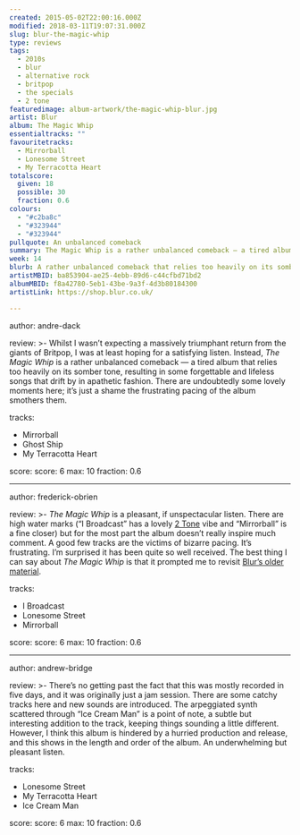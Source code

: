 ```yaml
---
created: 2015-05-02T22:00:16.000Z
modified: 2018-03-11T19:07:31.000Z
slug: blur-the-magic-whip
type: reviews
tags:
  - 2010s
  - blur
  - alternative rock
  - britpop
  - the specials
  - 2 tone
featuredimage: album-artwork/the-magic-whip-blur.jpg
artist: Blur
album: The Magic Whip
essentialtracks: ""
favouritetracks:
  - Mirrorball
  - Lonesome Street
  - My Terracotta Heart
totalscore:
  given: 18
  possible: 30
  fraction: 0.6
colours:
  - "#c2ba8c"
  - "#323944"
  - "#323944"
pullquote: An unbalanced comeback
summary: The Magic Whip is a rather unbalanced comeback — a tired album that relies too heavily on its somber tone, resulting in forgettable and lifeless songs that drift by in apathetic fashion.
week: 14
blurb: A rather unbalanced comeback that relies too heavily on its somber tone, resulting in forgettable and lifeless songs that drift by in apathetic fashion.
artistMBID: ba853904-ae25-4ebb-89d6-c44cfbd71bd2
albumMBID: f8a42780-5eb1-43be-9a3f-4d3b80184300
artistLink: https://shop.blur.co.uk/

---
```

author: andre-dack

review: >-
  Whilst I wasn’t expecting a massively triumphant return from the giants of Britpop, I was at least hoping for a satisfying listen. Instead, *The Magic Whip* is a rather unbalanced comeback — a tired album that relies too heavily on its somber tone, resulting in some forgettable and lifeless songs that drift by in apathetic fashion. There are undoubtedly some lovely moments here; it’s just a shame the frustrating pacing of the album smothers them.

tracks:
  - Mirrorball
  - ­Ghost Ship
  - ­My Terracotta Heart

score:
  score: 6
  max: 10
  fraction: 0.6

---
author: frederick-obrien

review: >-
  *The Magic Whip* is a pleasant, if unspectacular listen. There are high water marks (“I Broadcast” has a lovely [2 Tone](/reviews/the-specials-the-specials/) vibe and “Mirrorball” is a fine closer) but for the most part the album doesn’t really inspire much comment. A good few tracks are the victims of bizarre pacing. It’s frustrating. I’m surprised it has been quite so well received. The best thing I can say about *The Magic Whip* is that it prompted me to revisit [Blur’s older material](/reviews/blur-modern-life-is-rubbish/).

tracks:
  - I Broadcast
  - ­Lonesome Street
  - ­Mirrorball

score:
  score: 6
  max: 10
  fraction: 0.6

---
author: andrew-bridge

review: >-
  There’s no getting past the fact that this was mostly recorded in five days, and it was originally just a jam session. There are some catchy tracks here and new sounds are introduced. The arpeggiated synth scattered through “Ice Cream Man” is a point of note, a subtle but interesting addition to the track, keeping things sounding a little different. However, I think this album is hindered by a hurried production and release, and this shows in the length and order of the album. An underwhelming but pleasant listen.

tracks:
  - Lonesome Street
  - ­My Terracotta Heart
  - ­Ice Cream Man

score:
  score: 6
  max: 10
  fraction: 0.6
